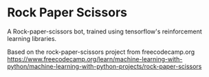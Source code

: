 # Rock Paper Scissors

A Rock-paper-scissors bot, trained using tensorflow's reinforcement learning libraries.

Based on the rock-paper-scissors project from freecodecamp.org
https://www.freecodecamp.org/learn/machine-learning-with-python/machine-learning-with-python-projects/rock-paper-scissors
